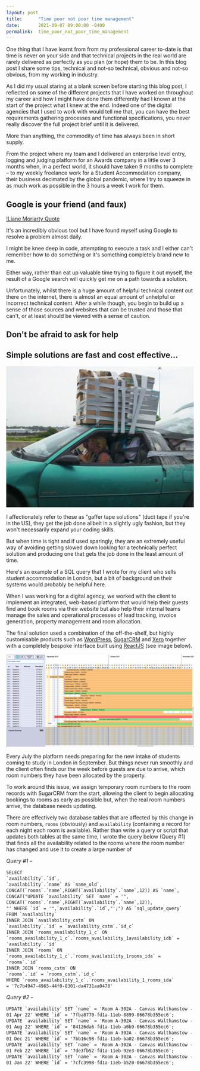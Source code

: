 ```yaml
---
layout: post
title:      "Time poor not poor time management"
date:       2021-09-07 09:00:00 -0400
permalink:  time_poor_not_poor_time_management
---
```


One thing that I have learnt from from my professional career to-date is that time is never on your side and that technical projects in the real world are rarely delivered as perfectly as you plan (or hope) them to be.  In this blog post I share some tips, technical and not-so technical, obvious and not-so obvious, from my working in industry.

As I did my usual staring at a blank screen before starting this blog post, I reflected on some of the different projects that I have worked on throughout my career and how I might have done them differently had I known at the start of the project what I knew at the end.  Indeed one of the digital agencies that I used to work with would tell me that, you can have the best requirements gathering processes and functional specifications, you never really discover the full project brief until it is delivered.

More than anything, the commodity of time has always been in short supply. 

From the project where my team and I delivered an enterprise level entry, logging and judging platform for an Awards company in a little over 3 months when, in a perfect world, it should have taken 9 months to complete – to my weekly freelance work for a Student Accommodation company, their business decimated by the global pandemic, where I try to squeeze in as much work as possible in the 3 hours a week I work for them.

## Google is your friend (and faux)

[!Liane Moriarty Quote](2021-09-07-google_quote.jpeg)

It's an incredibly obvious tool but I have found myself using Google to resolve a problem almost daily.  

I might be knee deep in code, attempting to execute a task and I either can't remember how to do something or it's something completely brand new to me.  

Either way, rather than eat up valuable time trying to figure it out myself, the result of a Google search will quickly get me on a path towards a solution.

Unfortunately, whilst there is a huge amount of helpful technical content out there on the internet, there is almost an equal amount of unhelpful or incorrect technical content.  After a while though, you begin to build up a sense of those sources and websites that can be trusted and those that can't, or at least should be viewed with a sense of caution.

## Don't be afraid to ask for help

## Simple solutions are fast and cost effective... 

![Gaffer Tape Solutions](post_images/2021-09-07-gaffer_tape_solutions.jpg)

I affectionately refer to these as "gaffer tape solutions" (duct tape if you're in the US), they get the job done allbeit in a slightly ugly fashion, but they won't necessarily expand your coding skills.  

But when time is tight and if used sparingly, they are an extremely useful way of avoiding getting slowed down looking for a technically perfect solution and producing one that gets the job done in the least amount of time.

Here's an example of a SQL query that I wrote for my client who sells student accommodation in London, but a bit of background on their systems would probably be helpful here.

When I was working for a digital agency, we worked with the client to implement an integrated, web-based platform that would help their guests find and book rooms via their website but also help their internal teams manage the sales and operational processes of lead tracking, invoice generation, property management and room allocation.

The final solution used a combination of the off-the-shelf, but highly customisable products such as [WordPress](https://www.wordpress.org/), [SugarCRM](https://www.sugarcrm.com/) and [Xero](https://www.xero.com/) together with a completely bespoke interface built using [ReactJS](https://reactjs.org/) (see image below).

![Student Accommodation Room Allocation Interface](post_images/2021-09-07-blog_post_react_interface.png)

Every July the platform needs preparing for the new intake of students coming to study in London in September.  But things never run smoothly and the client often finds our the week before guests are due to arrive, which room numbers they have been allocated by the property.

To work around this issue, we assign temporary room numbers to the room records with SugarCRM from the start, allowing the client to begin allocating bookings to rooms as early as possible but, when the real room numbers arrive, the database needs updating.

There are effectively two database tables that are affected by this change in room numbers, `rooms` (obviously) and `availability` (containing a record for each night each room is available).  Rather than write a query or script that updates both tables at the same time, I wrote the query below (Query #1) that finds all the availability related to the rooms where the room number has changed and use it to create a large number of 

_Query #1 –_
```
SELECT 
`availability`.`id`,
`availability`.`name` AS `name_old`,
CONCAT(`rooms`.`name`,RIGHT(`availability`.`name`,12)) AS `name`,
CONCAT("UPDATE `availability` SET `name` = '",
CONCAT(`rooms`.`name`,RIGHT(`availability`.`name`,12)),
"' WHERE `id` = '",`availability`.`id`,"';") AS `sql_update_query`
FROM `availability`
INNER JOIN `availability_cstm` ON
`availability`.`id` = `availability_cstm`.`id_c`
INNER JOIN `rooms_availability_1_c` ON
`rooms_availability_1_c`.`rooms_availability_1availability_idb` = `availability`.`id`
INNER JOIN `rooms` ON
`rooms_availability_1_c`.`rooms_availability_1rooms_ida` = `rooms`.`id`
INNER JOIN `rooms_cstm` ON
`rooms`.`id` = `rooms_cstm`.`id_c`
WHERE `rooms_availability_1_c`.`rooms_availability_1_rooms_ida` 
= '7c7b4947-4965-44f0-8301-da4731aa0478'
```
_Query #2 –_
```
UPDATE `availability` SET `name` = 'Room A-302A - Canvas Walthamstow - 01 Apr 22' WHERE `id` = '7fba8770-fd1a-11eb-8899-06678b355ec6';
UPDATE `availability` SET `name` = 'Room A-302A - Canvas Walthamstow - 01 Aug 22' WHERE `id` = '84126da6-fd1a-11eb-a0b9-06678b355ec6';
UPDATE `availability` SET `name` = 'Room A-302A - Canvas Walthamstow - 01 Dec 21' WHERE `id` = '7bb16c98-fd1a-11eb-ba02-06678b355ec6';
UPDATE `availability` SET `name` = 'Room A-302A - Canvas Walthamstow - 01 Feb 22' WHERE `id` = '7de3fb52-fd1a-11eb-92e3-06678b355ec6';
UPDATE `availability` SET `name` = 'Room A-302A - Canvas Walthamstow - 01 Jan 22' WHERE `id` = '7cfc3998-fd1a-11eb-b520-06678b355ec6';
```